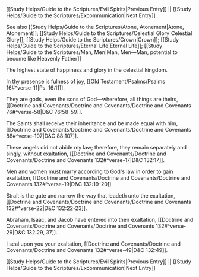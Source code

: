 [[Study Helps/Guide to the Scriptures/Evil Spirits|Previous Entry]]  ||  [[Study Helps/Guide to the Scriptures/Excommunication|Next Entry]]

 See also [[Study Helps/Guide to the Scriptures/Atone, Atonement|Atone, Atonement]]; [[Study Helps/Guide to the Scriptures/Celestial Glory|Celestial Glory]]; [[Study Helps/Guide to the Scriptures/Crown|Crown]]; [[Study Helps/Guide to the Scriptures/Eternal Life|Eternal Life]]; [[Study Helps/Guide to the Scriptures/Man, Men|Man, Men—Man, potential to become like Heavenly Father]]

 The highest state of happiness and glory in the celestial kingdom.

 In thy presence is fulness of joy, [[Old Testament/Psalms/Psalms 16#^verse-11|Ps. 16:11]].

 They are gods, even the sons of God—wherefore, all things are theirs, [[Doctrine and Covenants/Doctrine and Covenants/Doctrine and Covenants 76#^verse-58|D&C 76:58-59]].

 The Saints shall receive their inheritance and be made equal with him, [[Doctrine and Covenants/Doctrine and Covenants/Doctrine and Covenants 88#^verse-107|D&C 88:107]].

 These angels did not abide my law; therefore, they remain separately and singly, without exaltation, [[Doctrine and Covenants/Doctrine and Covenants/Doctrine and Covenants 132#^verse-17|D&C 132:17]].

 Men and women must marry according to God's law in order to gain exaltation, [[Doctrine and Covenants/Doctrine and Covenants/Doctrine and Covenants 132#^verse-19|D&C 132:19-20]].

 Strait is the gate and narrow the way that leadeth unto the exaltation, [[Doctrine and Covenants/Doctrine and Covenants/Doctrine and Covenants 132#^verse-22|D&C 132:22-23]].

 Abraham, Isaac, and Jacob have entered into their exaltation, [[Doctrine and Covenants/Doctrine and Covenants/Doctrine and Covenants 132#^verse-29|D&C 132:29, 37]].

 I seal upon you your exaltation, [[Doctrine and Covenants/Doctrine and Covenants/Doctrine and Covenants 132#^verse-49|D&C 132:49]].

[[Study Helps/Guide to the Scriptures/Evil Spirits|Previous Entry]]  ||  [[Study Helps/Guide to the Scriptures/Excommunication|Next Entry]]
